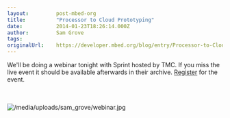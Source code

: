 ```yaml
---
layout:         post-mbed-org
title:          "Processor to Cloud Prototyping"
date:           2014-01-23T18:26:14.000Z
author:         Sam Grove
tags:           
originalUrl:    https://developer.mbed.org/blog/entry/Processor-to-Cloud-Prototyping/
---
```


<p>
  We'll be doing a webinar tonight with Sprint hosted by TMC. If
  you miss the live event it should be available afterwards in
  their archive. <a href=
  "https://event.on24.com/eventRegistration/EventLobbyServlet?target=registration.jsp&amp;eventid=732477&amp;sessionid=1&amp;key=2374F7A82FDF321C06C8C2BA97489C45&amp;sourcepage=register"
  rel="nofollow">Register</a> for the event.
</p>
<p>
  <br>
  <br>
  <img src=
  "https://developer.mbed.org/media/uploads/sam_grove/webinar.jpg"
  alt="/media/uploads/sam_grove/webinar.jpg" title=
  "/media/uploads/sam_grove/webinar.jpg">
</p>

